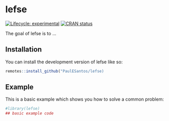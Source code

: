 
<!-- README.md is generated from README.Rmd. Please edit that file -->

# lefse

<!-- badges: start -->

[![Lifecycle:
experimental](https://img.shields.io/badge/lifecycle-experimental-orange.svg)](https://lifecycle.r-lib.org/articles/stages.html#experimental)
[![CRAN
status](https://www.r-pkg.org/badges/version/lefse)](https://CRAN.R-project.org/package=lefse)
<!-- badges: end -->

The goal of lefse is to …

## Installation

You can install the development version of lefse like so:

``` r
remotes::install_github("PaulESantos/lefse)
```

## Example

This is a basic example which shows you how to solve a common problem:

``` r
#library(lefse)
## basic example code
```
